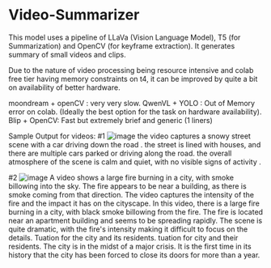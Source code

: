 # Video-Summarizer
This model uses a pipeline of LLaVa (Vision Language Model), T5 (for Summarization) and OpenCV (for keyframe extraction). It generates summary of small videos and clips. 

Due to the nature of video processing being resource intensive and colab free tier having memory constraints on t4, it can be improved by quite a bit on availability of better hardware. 

moondream + openCV : very very slow.
QwenVL + YOLO : Out of Memory error on colab. (Ideally the best option for the task on hardware availability).
Blip + OpenCV: Fast but extremely brief and generic (1 liners)



Sample Output for videos:
#1
![image](https://github.com/user-attachments/assets/2df0b481-832a-4d7a-906a-ee95917f74b0)
the video captures a snowy street scene with a car driving down the road . the street is lined with houses, and there are multiple cars parked or driving along the road. the overall atmosphere of the scene is calm and quiet, with no visible signs of activity .

#2
![image](https://github.com/user-attachments/assets/394ed4db-8390-4126-a65c-aff51ed61028)
A video shows a large fire burning in a city, with smoke billowing into the sky. The fire appears to be near a building, as there is smoke coming from that direction. The video captures the intensity of the fire and the impact it has on the cityscape. In this video, there is a large fire burning in a city, with black smoke billowing from the fire. The fire is located near an apartment building and seems to be spreading rapidly. The scene is quite dramatic, with the fire's intensity making it difficult to focus on the details. Tuation for the city and its residents. tuation for city and their residents. The city is in the midst of a major crisis. It is the first time in its history that the city has been forced to close its doors for more than a year.






